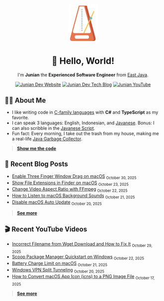 <div align="center">

<img src="./img/animated_metronome_cropped_transparent.svg" width="96" />

# 👋 Hello, World!

I'm **Junian** the **Experienced Software Engineer** from [East Java](https://en.wikipedia.org/wiki/East_Java).

[![Junian Dev Website](https://img.shields.io/badge/Website-1a73e8?style=for-the-badge&logo=googlechrome&logoColor=white "Junian Dev Website")](https://www.junian.dev/)
[![Junian Dev Tech Blog](https://img.shields.io/badge/Tech_Blog-1a73e8?style=for-the-badge&logo=hugo&logoColor=white "Junian Dev Tech Blog")](https://www.junian.dev/blog/)
[![Junian YouTube](https://img.shields.io/youtube/channel/views/UCepvZYlW1tWJ8bu3dWLQh2w?style=for-the-badge&logo=youtube&label=YouTube&labelColor=ff0000&color=555555
 "Junian YouTube Channel")](https://www.youtube.com/@JunianDev)

</div>

## 🧑‍💻 About Me

- I like writing code in [C-family languages](https://en.wikipedia.org/wiki/List_of_C-family_programming_languages) with **C#** and **TypeScript** as my favorite.
- I can speak 3 languages: English, Indonesian, and [Javanese](https://en.wikipedia.org/wiki/Javanese_language). Bonus: I can also scribble in the [Javanese Script](https://en.wikipedia.org/wiki/Javanese_script).
- Fun fact: Every morning, I take out the trash from my house, making me a real-life [Java Garbage Collector](https://en.wikipedia.org/wiki/Garbage_collection_(computer_science)#Java).

> [**Show me the code**](https://github.com/junian?tab=repositories&q=&type=&language=&sort=stargazers)

## 📝 Recent Blog Posts

<!-- blog feed start -->
- [Enable Three Finger Window Drag on macOS](https://www.junian.net/tech/macos-three-finger-drag-window/) <sub>October 30, 2025</sub>
- [Show File Extensions in Finder on macOS](https://www.junian.net/tech/macos-finder-show-file-extension/) <sub>October 23, 2025</sub>
- [Change Video Aspect Ratio with FFmpeg](https://www.junian.net/tech/ffmpeg-change-aspect-ratio/) <sub>October 22, 2025</sub>
- [How to Listen to macOS Background Sounds](https://www.junian.net/tech/macos-background-sounds/) <sub>October 21, 2025</sub>
- [Disable macOS Auto Update](https://www.junian.net/tech/macos-disable-auto-update/) <sub>October 20, 2025</sub>
<!-- blog feed end -->

> [**See more**](https://junian.net/)

## 🎬 Recent YouTube Videos

<!-- youtube feed start -->
- [Incorrect Filename from Wget Download and How to Fix It](https://www.youtube.com/watch?v=aOTe3czWcsc) <sub>October 29, 2025</sub>
- [Scoop Package Manager Quickstart on Windows](https://www.youtube.com/watch?v=JugEIxYr3jk) <sub>October 22, 2025</sub>
- [Battery Charge Limit on macOS](https://www.youtube.com/watch?v=qn6DdrRBg0s) <sub>October 21, 2025</sub>
- [Windows VPN Split Tunneling](https://www.youtube.com/watch?v=9shE_ahElug) <sub>October 20, 2025</sub>
- [How to Convert macOS App Icon (icns) to a PNG Image File](https://www.youtube.com/watch?v=GSJ2RVHTm_M) <sub>October 17, 2025</sub>
<!-- youtube feed end -->

> [**See more**](https://junian.net/yt/)
